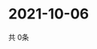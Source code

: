 # 2021-10-06
  共 0条

  <!-- BEGIN -->
  <!-- 最后更新时间Wed Oct 06 2021 16:04:19 GMT+0000 (Coordinated Universal Time) -->
  
  <!-- END -->
  
  
